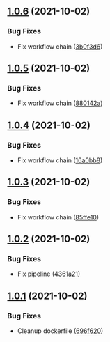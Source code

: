 ## [1.0.6](https://github.com/stenic/sadpandaops/compare/v1.0.5...v1.0.6) (2021-10-02)


### Bug Fixes

* Fix workflow chain ([3b0f3d6](https://github.com/stenic/sadpandaops/commit/3b0f3d6ecded02f47f25f215e2587ae61a09a05f))

## [1.0.5](https://github.com/stenic/sadpandaops/compare/v1.0.4...v1.0.5) (2021-10-02)


### Bug Fixes

* Fix workflow chain ([880142a](https://github.com/stenic/sadpandaops/commit/880142addd556b8ac1622dba8664073e58439c4a))

## [1.0.4](https://github.com/stenic/sadpandaops/compare/v1.0.3...v1.0.4) (2021-10-02)


### Bug Fixes

* Fix workflow chain ([16a0bb8](https://github.com/stenic/sadpandaops/commit/16a0bb8a27923c2493d9672a49cecf8d8be8f9ed))

## [1.0.3](https://github.com/stenic/sadpandaops/compare/v1.0.2...v1.0.3) (2021-10-02)


### Bug Fixes

* Fix workflow chain ([85ffe10](https://github.com/stenic/sadpandaops/commit/85ffe10c86d5725b0c4167b52e78888ffbf027f7))

## [1.0.2](https://github.com/stenic/sadpandaops/compare/v1.0.1...v1.0.2) (2021-10-02)


### Bug Fixes

* Fix pipeline ([4361a21](https://github.com/stenic/sadpandaops/commit/4361a217a4e1b13bc6571d9526c50753e4405add))

## [1.0.1](https://github.com/stenic/sadpandaops/compare/v1.0.0...v1.0.1) (2021-10-02)


### Bug Fixes

* Cleanup dockerfile ([696f620](https://github.com/stenic/sadpandaops/commit/696f620963146f4bbf9897b8221f218ff59babf9))
